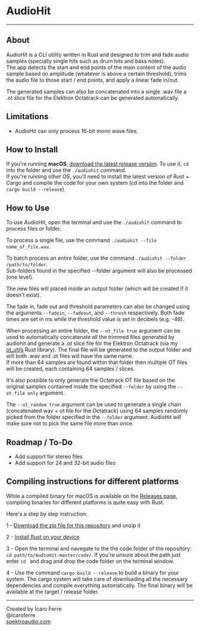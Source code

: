 # AudioHit

-----

## About 

AudioHit is a CLI utility written in Rust and designed to trim and fade audio samples (specially single hits such as drum hits and bass notes).  
The app detects the start and end points of the main content of the audio sample based on amplitude (whatever is above a certain threshold), trims the audio file to those start / end points, and apply a linear fade in/out.

The generated samples can also be concatenated into a single .wav file a .ot slice file for the Elektron Octatrack can be generated automatically.

## Limitations

- AudioHit can only process 16-bit mono wave files.

## How to Install

If you're running **macOS**, [download the latest release version](https://github.com/icaroferre/AudioHit/releases). To use it, ```cd``` into the folder and use the ```./audiohit``` command.  
If you're running other OS, you'll need to install the latest version of Rust + Cargo and compile the code for your own system (cd into the folder and ```cargo build --release```).

## How to Use

To use AudioHit, open the terminal and use the ```./audiohit``` command to process files or folder.

To process a single file, use the command ```./audiohit --file name_of_file.wav```.

To batch process an entire folder, use the command ```./audiohit --folder /path/to/folder```.  
Sub-folders found in the specified --folder argument will also be processed (one level). 
 
The new files will placed inside an output folder (which will be created if it doesn't exist).

The fade in, fade out and threshold parameters can also be changed using the arguments ```--fadein```, ```--fadeout```, and ```--thresh``` respectively. Both fade times are set in ms while the threshold value is set in decibels (e.g. -48).
 
When processing an entire folder, the ```--ot_file true``` argument can be used to automatically concatenate all the trimmed files generated by audiohit and generate a .ot slice file for the Elektron Octatrack (via my [ot_utils](https://github.com/icaroferre/ot_utils) Rust library). The final file will be generated to the output folder and will both .wav and .ot files will have the same name.  
If more than 64 samples are found within that folder then multiple OT files will be created, each containing 64 samples / slices.

It's also possible to only generate the Octatrack OT file based on the original samples contained inside the specified ```--folder``` by using the ```--ot_file only``` argument. 

The ```--ot_random true``` argument can be used to generate a single chain (concatenated wav + ot file for the Octatrack) using 64 samples randomly picked from the folder specified in the ```--folder``` argument. AudioHit will make sure not to pick the same file more than once.
 
## Roadmap / To-Do

- Add support for stereo files
- Add support for 24 and 32-bit audio files

## Compiling instructions for different platforms

While a compiled binary for macOS is available on the [Releases page](https://github.com/icaroferre/AudioHit/releases), compiling binaries for different platforms is quite easy with Rust.

Here's a step by step instruction:

1 - [Download the zip file for this repository](https://github.com/icaroferre/AudioHit/archive/master.zip) and unzip it

2 - [Install Rust on your device](https://www.rust-lang.org/tools/install)

3 - Open the terminal and navegate to the the code folder of the repository: ```cd path/to/AudioHit-master/code/```. If you're unsure about the path just enter ```cd ``` and drag and drop the code folder on the terminal window.

4 - Use the command ```cargo build --release``` to build a binary for your system. The cargo system will take care of downloading all the necessary dependencies and compile everything automatically. The final binary will be available at the target / release folder.


----

Created by Ícaro Ferre  
@icaroferre  
[spektroaudio.com](http://spektroaudio.com)
 
 